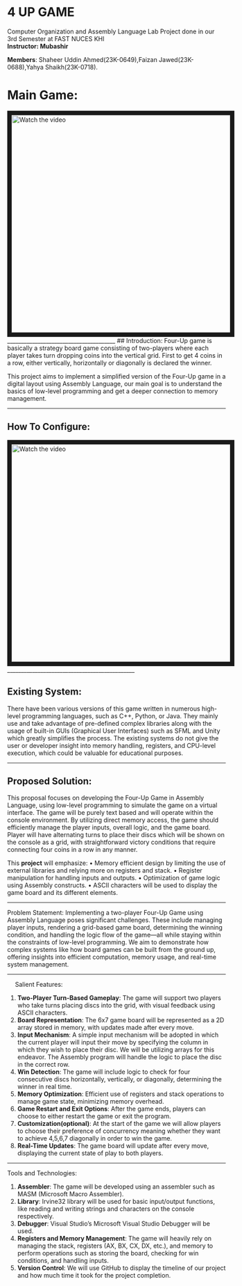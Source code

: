 # 4 UP GAME
 Computer Organization and Assembly Language Lab Project done in our 3rd Semester at FAST NUCES KHI  
 **Instructor: Mubashir**

 **Members**: Shaheer Uddin Ahmed(23K-0649),Faizan Jawed(23K-0688),Yahya Shaikh(23K-0718).  

# Main Game:
 <a href="https://youtu.be/w4Sk5TYWdi4?si=z31NGLrWPZ8H3D-o" target="_blank">
        <img src="http://img.youtube.com/vi/w4Sk5TYWdi4/maxresdefault.jpg" alt="Watch the video" width="900" height="500" border="10" />
    </a>
</a>
_______________________________________
## Introduction:
Four-Up game is basically a strategy board game consisting of two-players where each player takes turn dropping coins into the vertical grid. First to get 4 coins in a row, either vertically, horizontally or diagonally is declared the winner.

This project aims to implement a simplified version of the Four-Up game in a digital layout using Assembly Language, our main goal is to understand the basics of low-level programming and get a deeper connection to memory management.
________________________________________
## How To Configure:
<a href="https://youtu.be/ZL6BTrsAc_s?si=ND1r3TwFB29mdMCU" target="_blank">
        <img src="http://img.youtube.com/vi/ZL6BTrsAc_s/maxresdefault.jpg" alt="Watch the video" width="900" height="500" border="10" />
</a>
 ______________________________________________

 ## Existing System:
There have been various versions of this game written in numerous high-level programming languages, such as C++, Python, or Java. They mainly use and take advantage of pre-defined complex libraries along with the usage of built-in GUIs (Graphical User Interfaces) such as SFML and Unity which greatly simplifies the process. The existing systems do not give the user or developer insight into memory handling, registers, and CPU-level execution, which could be valuable for educational purposes.
________________________________________
## Proposed Solution:
This proposal focuses on developing the Four-Up Game in Assembly Language, using low-level programming to simulate the game on a virtual interface. The game will be purely text based and will operate within the console environment. By utilizing direct memory access, the game should efficiently manage the player inputs, overall logic, and the game board. Player will have alternating turns to place their discs which will be shown on the console as a grid, with straightforward victory conditions that require connecting four coins in a row in any manner.

This **project** will emphasize:
•	Memory efficient design by limiting the use of external libraries and relying more on registers and stack.
•	Register manipulation for handling inputs and outputs.
•	Optimization of game logic using Assembly constructs.
•	ASCII characters will be used to display the game board and its different elements.
________________________________________

Problem Statement:
Implementing a two-player Four-Up Game using Assembly Language poses significant challenges. These include managing player inputs, rendering a grid-based game board, determining the winning condition, and handling the logic flow of the game—all while staying within the constraints of low-level programming. We aim to demonstrate how complex systems like how board games can be built from the ground up, offering insights into efficient computation, memory usage, and real-time system management.
________________________________________
 
Salient Features:
1.	**Two-Player Turn-Based Gameplay**: The game will support two players who take turns placing discs into the grid, with visual feedback using ASCII characters.
2.	**Board Representation**: The 6x7 game board will be represented as a 2D array stored in memory, with updates made after every move.
3.	**Input Mechanism**: A simple input mechanism will be adopted in which the current player will input their move by specifying the column in which they wish to place their disc. We will be utilizing arrays for this endeavor. The Assembly program will handle the logic to place the disc in the correct row.
4.	**Win Detection**: The game will include logic to check for four consecutive discs horizontally, vertically, or diagonally, determining the winner in real time.
5.	**Memory Optimization**: Efficient use of registers and stack operations to manage game state, minimizing memory overhead.
6.	**Game Restart and Exit Options**: After the game ends, players can choose to either restart the game or exit the program.
7.	**Customization(optional)**: At the start of the game we will allow players to choose their preference of concurrency meaning whether they want to achieve 4,5,6,7 diagonally in order to win the game.
8.	**Real-Time Updates**: The game board will update after every move, displaying the current state of play to both players.
________________________________________

Tools and Technologies:
1.	**Assembler**: The game will be developed using an assembler such as MASM (Microsoft Macro Assembler).
2.	**Library**: Irvine32 library will be used for basic input/output functions, like reading and writing strings and characters on the console respectively.
3.	**Debugger**: Visual Studio’s Microsoft Visual Studio Debugger will be used.
4.	**Registers and Memory Management**: The game will heavily rely on managing the stack, registers (AX, BX, CX, DX, etc.), and memory to perform operations such as storing the board, checking for win conditions, and handling inputs.
5.	**Version Control**: We will use GitHub to display the timeline of our project and how much time it took for the project completion.
